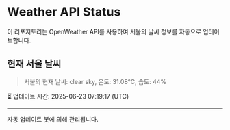 
# Weather API Status

이 리포지토리는 OpenWeather API를 사용하여 서울의 날씨 정보를 자동으로 업데이트합니다.

## 현재 서울 날씨
> 서울의 현재 날씨: clear sky, 온도: 31.08°C, 습도: 44%

⏳ 업데이트 시간: 2025-06-23 07:19:17 (UTC)

---
자동 업데이트 봇에 의해 관리됩니다.
